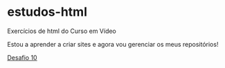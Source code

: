 # estudos-html
 Exercícios de html do Curso em Vídeo

 Estou a aprender a criar sites e agora vou gerenciar os meus repositórios!

 <a href="ju017.github.io/estudos-html/desafiod/d010/index.html">Desafio 10</a>
